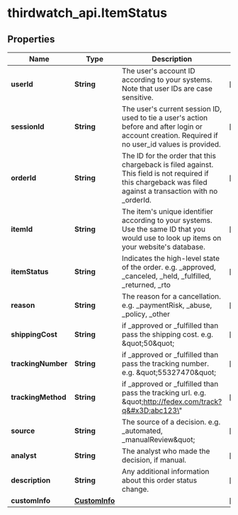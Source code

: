 # thirdwatch_api.ItemStatus

## Properties
Name | Type | Description | Notes
------------ | ------------- | ------------- | -------------
**userId** | **String** | The user&#39;s account ID according to your systems. Note that user IDs are case sensitive. | [optional] 
**sessionId** | **String** | The user&#39;s current session ID, used to tie a user&#39;s action before and after login or account creation. Required if no user_id values is provided. | [optional] 
**orderId** | **String** | The ID for the order that this chargeback is filed against. This field is not required if this chargeback was filed against a transaction with no _orderId. | [optional] 
**itemId** | **String** | The item&#39;s unique identifier according to your systems. Use the same ID that you would use to look up items on your website&#39;s database. | [optional] 
**itemStatus** | **String** | Indicates the high-level state of the order. e.g. _approved, _canceled, _held, _fulfilled, _returned, _rto | [optional] 
**reason** | **String** | The reason for a cancellation. e.g. _paymentRisk, _abuse, _policy, _other | [optional] 
**shippingCost** | **String** | if _approved or _fulfilled than pass the shipping cost. e.g. \&quot;50\&quot; | [optional] 
**trackingNumber** | **String** | if _approved or _fulfilled than pass the tracking number. e.g. \&quot;55327470\&quot; | [optional] 
**trackingMethod** | **String** | if _approved or _fulfilled than pass the tracking url. e.g. \&quot;http://fedex.com/track?q&#x3D;abc123\&quot; | [optional] 
**source** | **String** | The source of a decision. e.g. _automated, _manualReview\&quot; | [optional] 
**analyst** | **String** | The analyst who made the decision, if manual. | [optional] 
**description** | **String** | Any additional information about this order status change. | [optional] 
**customInfo** | [**CustomInfo**](CustomInfo.md) |  | [optional] 


